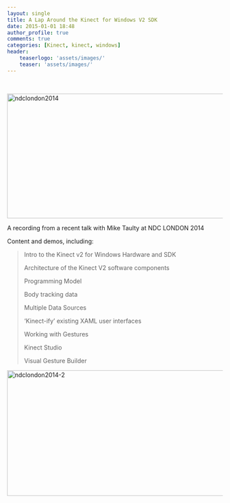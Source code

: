 ```yaml
---
layout: single
title: A Lap Around the Kinect for Windows V2 SDK
date: 2015-01-01 18:48
author_profile: true
comments: true
categories: [Kinect, kinect, windows]
header:
    teaserlogo: 'assets/images/'
    teaser: 'assets/images/'
---
```

<p>&nbsp;</p> <p><a href="http://www.ndcvideos.com/#/app/video/3301"><img title="ndclondon2014" style="border-left-width: 0px; border-right-width: 0px; border-bottom-width: 0px; display: block; border-top-width: 0px" border="0" alt="ndclondon2014" src="http://peted.azurewebsites.net/wp-content/uploads/2015/01/ndclondon2014_thumb.png" width="514" height="291"></a></p> <p>A recording from a recent talk with Mike Taulty at NDC LONDON 2014</p> <p>Content and demos, including:</p> <blockquote> <p>Intro to the Kinect v2 for Windows Hardware and SDK </p> <p>Architecture of the Kinect V2 software components</p> <p>Programming Model</p> <p>Body tracking data</p> <p>Multiple Data Sources</p> <p>‘Kinect-ify’ existing XAML user interfaces</p> <p>Working with Gestures</p> <p>Kinect Studio</p> <p>Visual Gesture Builder</p></blockquote> <p><a href="http://www.ndcvideos.com/#/app/video/3301"><img title="ndclondon2014-2" style="border-left-width: 0px; border-right-width: 0px; border-bottom-width: 0px; display: inline; border-top-width: 0px" border="0" alt="ndclondon2014-2" src="http://peted.azurewebsites.net/wp-content/uploads/2015/01/ndclondon20142_thumb.png" width="518" height="293"></a></p>
